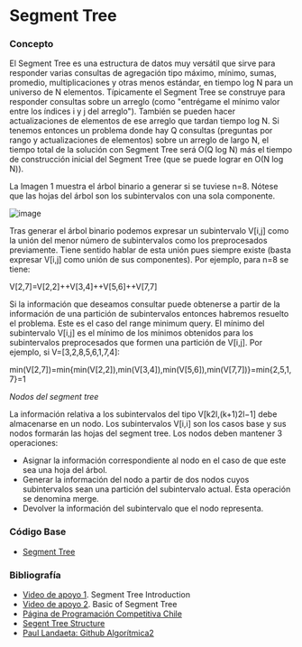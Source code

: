 # Segment Tree

### Concepto 
El Segment Tree es una estructura de datos muy versátil que sirve para responder varias consultas de agregación tipo máximo, mínimo, sumas, promedio, multiplicaciones y otras menos estándar, en tiempo log N para un universo de N elementos. Típicamente el Segment Tree se construye para responder consultas sobre un arreglo (como "entrégame el mínimo valor entre los índices i y j del arreglo"). También se pueden hacer actualizaciones de elementos de ese arreglo que tardan tiempo log N. Si tenemos entonces un problema donde hay Q consultas (preguntas por rango y actualizaciones de elementos) sobre un arreglo de largo N, el tiempo total de la solución con Segment Tree será Ο(Q log N) más el tiempo de construcción inicial del Segment Tree (que se puede lograr en Ο(N log N)).

La Imagen 1 muestra el árbol binario a generar si se tuviese n=8. Nótese que las hojas del árbol son los subintervalos con una sola componente.

![image](https://user-images.githubusercontent.com/90888080/193922472-5f0f6ff4-8436-4621-a505-1e4bfd4c335b.png)

Tras generar el árbol binario podemos expresar un subintervalo V[i,j] como la unión del menor número de subintervalos como los preprocesados previamente. Tiene sentido hablar de esta unión pues siempre existe (basta expresar V[i,j] como unión de sus componentes). Por ejemplo, para n=8 se tiene:

V[2,7]=V[2,2]++V[3,4]++V[5,6]++V[7,7]

Si la información que deseamos consultar puede obtenerse a partir de la información de una partición de subintervalos entonces habremos resuelto el problema. Este es el caso del range minimum query. El mínimo del subintervalo V[i,j] es el mínimo de los mínimos obtenidos para los subintervalos preprocesados que formen una partición de V[i,j]. Por ejemplo, si V=[3,2,8,5,6,1,7,4]:

min(V[2,7])=min{min(V[2,2]),min(V[3,4]),min(V[5,6]),min(V[7,7])}=min{2,5,1,7}=1

*Nodos del segment tree*

La información relativa a los subintervalos del tipo V[k2l,(k+1)2l−1] debe almacenarse en un nodo. Los subintervalos V[i,i] son los casos base y sus nodos formarán las hojas del segment tree. Los nodos deben mantener 3 operaciones:

- Asignar la información correspondiente al nodo en el caso de que este sea una hoja del árbol.
- Generar la información del nodo a partir de dos nodos cuyos subintervalos sean una partición del subintervalo actual. Esta operación se denomina merge.
- Devolver la información del subintervalo que el nodo representa.

### Código Base
- [Segment Tree](https://github.com/PabloAcker/Algoritmica/blob/main/Cap1%20Estructura%20de%20Datos/Segment%20Tree/segmentTree.cpp)

### Bibliografía
- [Video de apoyo 1](https://www.youtube.com/watch?v=2FShdqn-Oz8). Segment Tree Introduction
- [Video de apoyo 2](https://www.youtube.com/watch?v=Ic7OO3Uw6J0&t=1s). Basic of Segment Tree
- [Página de Programación Competitiva Chile](https://progcomp.cl/segmenttree)
- [Segent Tree Structure](https://libreim.github.io/blog/2015/07/17/segment-tree/)
- [Paul Landaeta: Github Algorítmica2](https://github.com/PaulLandaeta/algoritmica2/tree/master/contenido/Estructura_de_datos/Segment_tree)
